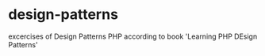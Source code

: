 design-patterns
===============
excercises of Design Patterns PHP according to book 'Learning PHP DEsign Patterns'
